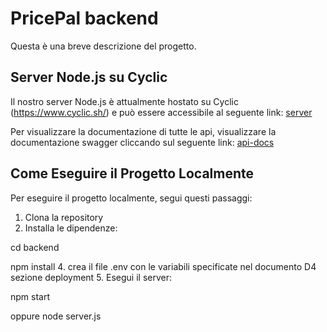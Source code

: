 # PricePal backend

Questa è una breve descrizione del progetto.

## Server Node.js su Cyclic

Il nostro server Node.js è attualmente hostato su Cyclic (https://www.cyclic.sh/) e può essere accessibile al seguente link:
[server](https://wild-ray-kimono.cyclic.app)

Per visualizzare la documentazione di tutte le api, visualizzare la documentazione swagger cliccando sul seguente link:
[api-docs](https://wild-ray-kimono.cyclic.app/api-docs/)

## Come Eseguire il Progetto Localmente

Per eseguire il progetto localmente, segui questi passaggi:

1. Clona la repository
2. Installa le dipendenze:

cd backend

npm install
4. crea il file .env con le variabili specificate nel documento D4 sezione deployment
5. Esegui il server:

npm start

oppure
node server.js
